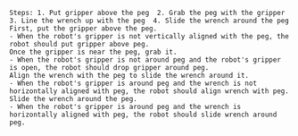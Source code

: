 
    Steps: 1. Put gripper above the peg  2. Grab the peg with the gripper  3. Line the wrench up with the peg  4. Slide the wrench around the peg 
    First, put the gripper above the peg.
    - When the robot's gripper is not vertically aligned with the peg, the robot should put gripper above peg.
    Once the gripper is near the peg, grab it.
    - When the robot's gripper is not around peg and the robot's gripper is open, the robot should drop gripper around peg.
    Align the wrench with the peg to slide the wrench around it.
    - When the robot's gripper is around peg and the wrench is not horizontally aligned with peg, the robot should align wrench with peg.
    Slide the wrench around the peg.
    - When the robot's gripper is around peg and the wrench is horizontally aligned with peg, the robot should slide wrench around peg.